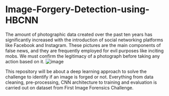 # Image-Forgery-Detection-using-HBCNN
 
 The amount of photographic data created over the past ten years has significantly increased with the introduction of social networking platforms like Facebook and Instagram. These pictures are the main components of false news, and they are frequently employed for evil purposes like inciting mobs. We must confirm the legitimacy of a photograph before taking any action based on it.
![image](https://user-images.githubusercontent.com/47480242/178519022-75f1a061-9c93-49c8-a3b8-0a7827ca6bcc.png)

This repository will be about a deep learning approach to solve the challenge to identify if an image is forged or not. Everything from data cleaning, pre-processing, CNN architecture to training and evaluation is carried out on dataset from First Image Forensics Challenge.
